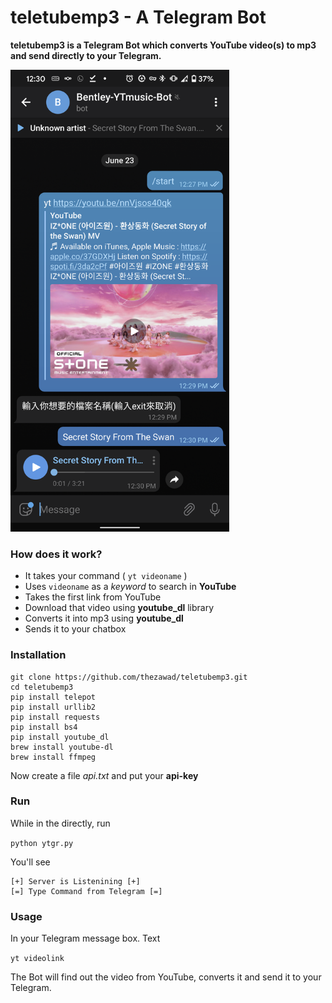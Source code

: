 # teletubemp3 - A Telegram Bot

**teletubemp3 is a Telegram Bot which converts YouTube video(s) to mp3 and send directly to your Telegram.**

<img alt="yt despacito" src="./screenshot.png" width="350">

### How does it work?

* It takes your command ( `yt videoname` )
* Uses `videoname` as a *keyword* to search in **YouTube**
* Takes the first link from YouTube
* Download that video using **youtube_dl** library
* Converts it into mp3 using **youtube_dl**
* Sends it to your chatbox

### Installation
```
git clone https://github.com/thezawad/teletubemp3.git
cd teletubemp3
pip install telepot
pip install urllib2
pip install requests
pip install bs4
pip install youtube_dl
brew install youtube-dl
brew install ffmpeg
```
Now create a file *api.txt* and put your **api-key**

### Run
While in the directly, run

`python ytgr.py`

You'll see 
```
[+] Server is Listenining [+]
[=] Type Command from Telegram [=]
```

### Usage
In your Telegram message box. Text

`yt videolink`

The Bot will find out the video from YouTube, converts it and send it to your Telegram.
